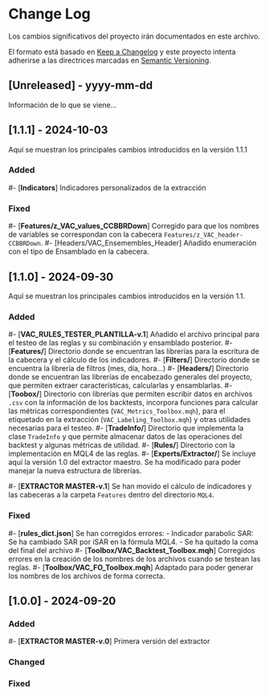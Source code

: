 # Change Log

Los cambios significativos del proyecto irán documentados en este archivo.

El formato está basado en [Keep a Changelog](http://keepachangelog.com/)
y este proyecto intenta adherirse a las directrices marcadas en [Semantic Versioning](http://semver.org/).

## [Unreleased] - yyyy-mm-dd

Información de lo que se viene...

## [1.1.1] - 2024-10-03

Aquí se muestran los principales cambios introducidos en la versión 1.1.1

### Added

#- [**Indicators**] Indicadores personalizados de la extracción

### Fixed

#- [**Features/z_VAC_values_CCBBRDown**] Corregido para que los nombres de variables se correspondan con la cabecera `Features/z_VAC_header-CCBBRDown`.
#- [Headers/VAC_Ensemembles_Header] Añadido enumeración con el tipo de Ensamblado en la cabecera.

## [1.1.0] - 2024-09-30

Aquí se muestran los principales cambios introducidos en la versión 1.1.

### Added

#- [**VAC_RULES_TESTER_PLANTILLA-v.1**] Añadido el archivo principal para el testeo de las reglas y su combinación y ensamblado posterior.
#- [**Features/**] Directorio donde se encuentran las librerías para la escritura de la cabecera y el cálculo de los indicadores.
#- [**Filters/**] Directorio donde se encuentra la librería de filtros (mes, día, hora...)
#- [**Headers/**] Directorio donde se encuentran las librerías de encabezado generales del proyecto, que permiten extraer características, calcularlas y ensamblarlas.
#- [**Toobox/**] Directorio con librerías que permiten escribir datos en archivos `.csv` con la información de los backtests, incorpora funciones para calcular las métricas correspondientes (`VAC_Metrics_Toolbox.mqh`), para el etiquetado en la extracción (`VAC_Labeling_Toolbox.mqh`) y otras utilidades necesarias para el testeo.
#- [**TradeInfo/**] Directorio que implementa la clase `TradeInfo` y que permite almacenar datos de las operaciones del backtest y algunas métricas de utilidad.
#- [**Rules/**] Directorio con la implementación en MQL4 de las reglas.
#- [**Experts/Extractor/**] Se incluye aquí la versión 1.0 del extractor maestro. Se ha modificado para poder manejar la nueva estructura de librerías.

#- [**EXTRACTOR MASTER-v.1**] Se han movido el cálculo de indicadores y las cabeceras a la carpeta `Features` dentro del directorio `MQL4`.

### Fixed

#- [**rules_dict.json**] Se han corregidos errores: - Indicador parabolic SAR: Se ha cambiado SAR por iSAR en la fórmula MQL4. - Se ha quitado la coma del final del archivo
#- [**Toolbox/VAC_Backtest_Toolbox.mqh**] Corregidos errores en la creación de los nombres de los archivos cuando se testean las reglas.
#- [**Toolbox/VAC_FO_Toolbox.mqh**] Adaptado para poder generar los nombres de los archivos de forma correcta.

## [1.0.0] - 2024-09-20

### Added

#- [**EXTRACTOR MASTER-v.0**] Primera versión del extractor

### Changed

### Fixed
